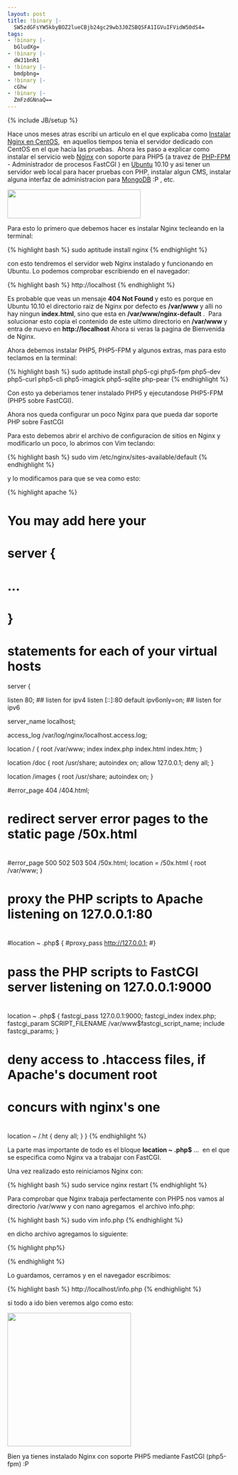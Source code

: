 ```yaml
---
layout: post
title: !binary |-
  SW5zdGFsYW5kbyBOZ2lueCBjb24gc29wb3J0ZSBQSFA1IGVuIFVidW50dS4=
tags:
- !binary |-
  bGludXg=
- !binary |-
  dWJ1bnR1
- !binary |-
  bmdpbng=
- !binary |-
  cGhw
- !binary |-
  ZmFzdGNnaQ==
---
```

{% include JB/setup %}

Hace unos meses atras escribi un articulo en el que explicaba como <a href="http://blog.jam.net.ve/2010/02/16/instalando-nginx-en-centos/">Instalar Nginx en CentOS</a>,  en aquellos tiempos tenia el servidor dedicado con CentOS en el que hacia las pruebas.  Ahora les paso a explicar como instalar el servicio web <a href="http://nginx.org/">Nginx</a> con soporte para PHP5 (a travez de <a href="http://php-fpm.org/">PHP-FPM</a> - Administrador de procesos FastCGI ) en <a href="http://blog.jam.net.ve/category/ubuntu/">Ubuntu</a> 10.10 y asi tener un servidor web local para hacer pruebas con PHP, instalar algun CMS, instalar alguna interfaz de administracion para <a href="http://blog.jam.net.ve/tag/mongodb/">MongoDB</a> :P , etc.

<img class="aligncenter size-medium wp-image-583" title="Nginx-logo" src="http://blog.jam.net.ve/imagenes/uploads/2011/01/Nginx-logo-300x65.png" alt="" width="300" height="65" />

Para esto lo primero que debemos hacer es instalar Nginx tecleando en la terminal:

{% highlight bash %}
sudo aptitude install nginx
{% endhighlight %}

con esto tendremos el servidor web Nginx instalado y funcionando en Ubuntu. Lo podemos comprobar escribiendo en el navegador:

{% highlight bash %}
http://localhost
{% endhighlight %}

Es probable que veas un mensaje <strong>404 Not Found </strong>y esto es porque en Ubuntu 10.10 el directorio raiz de Nginx por defecto es <strong>/var/www </strong>y alli no hay ningun <strong>index.html</strong>, sino que esta en <strong>/var/www/nginx-default</strong> .  Para solucionar esto copia el contenido de este ultimo directorio en <strong>/var/www</strong> y entra de nuevo en <strong>http://localhost</strong> Ahora si veras la pagina de Bienvenida de Nginx.

Ahora debemos instalar PHP5, PHP5-FPM y algunos extras, mas para esto teclamos en la terminal:

{% highlight bash %}
sudo aptitude install php5-cgi php5-fpm php5-dev php5-curl php5-cli php5-imagick php5-sqlite php-pear
{% endhighlight %}

Con esto ya deberiamos tener instalado PHP5 y ejecutandose PHP5-FPM (PHP5 sobre FastCGI).

Ahora nos queda configurar un poco Nginx para que pueda dar soporte PHP sobre FastCGI

Para esto debemos abrir el archivo de configuracion de sitios en Nginx y modificarlo un poco, lo abrimos con Vim teclando:

{% highlight bash %}
sudo vim /etc/nginx/sites-available/default
{% endhighlight %}

y lo modificamos para que se vea como esto:

{% highlight apache %}
# You may add here your
# server {
#    ...
# }
# statements for each of your virtual hosts

server {

 listen   80; ## listen for ipv4
 listen   [::]:80 default ipv6only=on; ## listen for ipv6

 server_name  localhost;

 access_log  /var/log/nginx/localhost.access.log;

 location / {
 root   /var/www;
 index  index.php index.html index.htm;
 }

 location /doc {
 root   /usr/share;
 autoindex on;
 allow 127.0.0.1;
 deny all;
 }

 location /images {
 root   /usr/share;
 autoindex on;
 }

 #error_page  404  /404.html;

 # redirect server error pages to the static page /50x.html
 #
 #error_page   500 502 503 504  /50x.html;
 location = /50x.html {
 root   /var/www;
 }

 # proxy the PHP scripts to Apache listening on 127.0.0.1:80
 #
 #location ~ \.php$ {
 #proxy_pass   http://127.0.0.1;
 #}

 # pass the PHP scripts to FastCGI server listening on 127.0.0.1:9000
 #
 location ~ \.php$ {
 fastcgi_pass   127.0.0.1:9000;
 fastcgi_index  index.php;
 fastcgi_param  SCRIPT_FILENAME  /var/www$fastcgi_script_name;
 include fastcgi_params;
 }

 # deny access to .htaccess files, if Apache's document root
 # concurs with nginx's one
 #
 location ~ /\.ht {
 deny  all;
 }
}
{% endhighlight %}

La parte mas importante de todo es el bloque <strong>location ~ \.php$</strong> ...  en el que se especifica como Nginx va a trabajar con FastCGI.

Una vez realizado esto reiniciamos Nginx con:

{% highlight bash %}
sudo service nginx restart
{% endhighlight %}

Para comprobar que Nginx trabaja perfectamente con PHP5 nos vamos al directorio /var/www y con nano agregamos  el archivo info.php:

{% highlight bash %}
sudo vim info.php
{% endhighlight %}

en dicho archivo agregamos lo siguiente:

{% highlight php%}
<?php 
	phpinfo();
?>
{% endhighlight %}

Lo guardamos, cerramos y en el navegador escribimos:

{% highlight bash %}
http://localhost/info.php
{% endhighlight %}

si todo a ido bien veremos algo como esto:

<img class="aligncenter" title="Selección_026" src="http://blog.jam.net.ve/imagenes/uploads/2011/01/Selección_026-278x300.jpg" alt="" width="278" height="300" /></a>

Bien ya tienes instalado Nginx con soporte PHP5 mediante FastCGI (php5-fpm) :P
